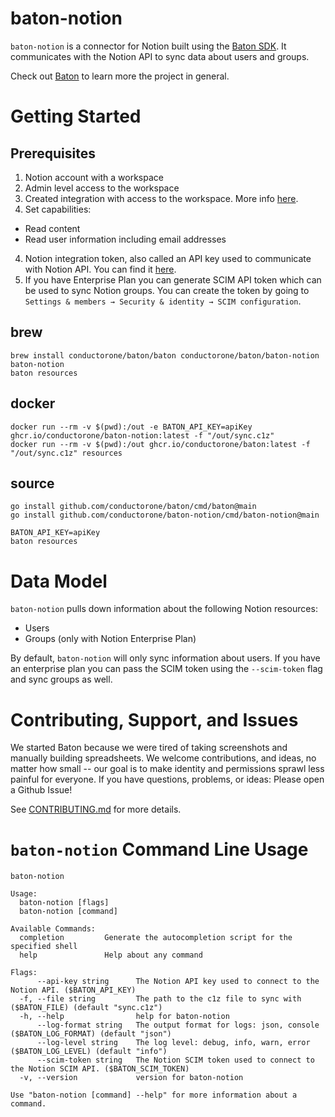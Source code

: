 # baton-notion
`baton-notion` is a connector for Notion built using the [Baton SDK](https://github.com/conductorone/baton-sdk). It communicates with the Notion API to sync data about users and groups.

Check out [Baton](https://github.com/conductorone/baton) to learn more the project in general.

# Getting Started

## Prerequisites

1. Notion account with a workspace
2. Admin level access to the workspace
3. Created integration with access to the workspace. More info [here](https://developers.notion.com/docs/create-a-notion-integration#step-1-create-an-integration).
5. Set capabilities: 
  - Read content
  - Read user information including email addresses
4. Notion integration token, also called an API key used to communicate with Notion API. You can find it [here](https://www.notion.so/my-integrations).
5. If you have Enterprise Plan you can generate SCIM API token which can be used to sync Notion groups. You can create the token by going to `Settings & members → Security & identity → SCIM configuration`.

## brew

```
brew install conductorone/baton/baton conductorone/baton/baton-notion
baton-notion
baton resources
```

## docker

```
docker run --rm -v $(pwd):/out -e BATON_API_KEY=apiKey ghcr.io/conductorone/baton-notion:latest -f "/out/sync.c1z"
docker run --rm -v $(pwd):/out ghcr.io/conductorone/baton:latest -f "/out/sync.c1z" resources
```

## source

```
go install github.com/conductorone/baton/cmd/baton@main
go install github.com/conductorone/baton-notion/cmd/baton-notion@main

BATON_API_KEY=apiKey
baton resources
```

# Data Model

`baton-notion` pulls down information about the following Notion resources:
- Users
- Groups (only with Notion Enterprise Plan)

By default, `baton-notion` will only sync information about users. If you have an enterprise plan you can pass the SCIM token using the `--scim-token` flag and sync groups as well.

# Contributing, Support, and Issues

We started Baton because we were tired of taking screenshots and manually building spreadsheets. We welcome contributions, and ideas, no matter how small -- our goal is to make identity and permissions sprawl less painful for everyone. If you have questions, problems, or ideas: Please open a Github Issue!

See [CONTRIBUTING.md](https://github.com/ConductorOne/baton/blob/main/CONTRIBUTING.md) for more details.

# `baton-notion` Command Line Usage

```
baton-notion

Usage:
  baton-notion [flags]
  baton-notion [command]

Available Commands:
  completion         Generate the autocompletion script for the specified shell
  help               Help about any command

Flags:
      --api-key string      The Notion API key used to connect to the Notion API. ($BATON_API_KEY)
  -f, --file string         The path to the c1z file to sync with ($BATON_FILE) (default "sync.c1z")
  -h, --help                help for baton-notion
      --log-format string   The output format for logs: json, console ($BATON_LOG_FORMAT) (default "json")
      --log-level string    The log level: debug, info, warn, error ($BATON_LOG_LEVEL) (default "info")
      --scim-token string   The Notion SCIM token used to connect to the Notion SCIM API. ($BATON_SCIM_TOKEN)
  -v, --version             version for baton-notion

Use "baton-notion [command] --help" for more information about a command.

```